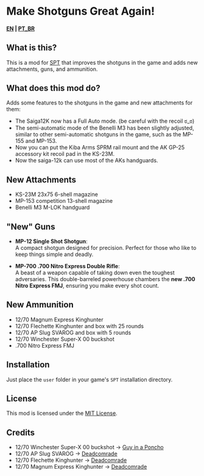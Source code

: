 # Make Shotguns Great Again!

#### [EN](README.md) | [PT_BR](README_BR.md)

## What is this?

This is a mod for [SPT](https://www.sp-tarkov.com "The main goal of the project is to provide a separate offline single-player experience with ready-to-use progression for the official BSG client. Now you can play Escape From Tarkov while waiting for their servers to come back online, while you're disconnected from the Internet, or if you need to take a break from cheaters.") that improves the shotguns in the game and adds new attachments, guns, and ammunition.

## What does this mod do?

Adds some features to the shotguns in the game and new attachments for them:

- The Saiga12K now has a Full Auto mode. (be careful with the recoil ಠ_ಠ)
- The semi-automatic mode of the Benelli M3 has been slightly adjusted, similar to other semi-automatic shotguns in the game, such as the MP-155 and MP-153.
- Now you can put the Kiba Arms SPRM rail mount and the AK GP-25 accessory kit recoil pad
in the KS-23M.
- Now the saiga-12k can use most of the AKs handguards.

## New Attachments

- KS-23M 23x75 6-shell magazine
- MP-153 competition 13-shell magazine
- Benelli M3 M-LOK handguard

## "New" Guns
- **MP-12 Single Shot Shotgun**:  
A compact shotgun designed for precision. Perfect for those who like to keep things simple and deadly.  

- **MP-700 .700 Nitro Express Double Rifle**:  
A beast of a weapon capable of taking down even the toughest adversaries. This double-barreled powerhouse chambers the **new .700 Nitro Express FMJ**, ensuring you make every shot count.

## New Ammunition

- 12/70 Magnum Express Kinghunter
- 12/70 Flechette Kinghunter and box with 25 rounds
- 12/70 AP Slug SVAROG and box with 5 rounds
- 12/70 Winchester Super-X 00 buckshot
- .700 Nitro Express FMJ

## Installation

Just place the `user` folder in your game's `SPT` installation directory.

## License

This mod is licensed under the [MIT License](LICENSE).

## Credits

- 12/70 Winchester Super-X 00 buckshot -> [Guy in a Poncho](https://sketchfab.com/ponchoguy)
- 12/70 AP Slug SVAROG -> [Deadcomrade](https://sketchfab.com/deadcomrade)
- 12/70 Flechette Kinghunter -> [Deadcomrade](https://sketchfab.com/deadcomrade)
- 12/70 Magnum Express Kinghunter -> [Deadcomrade](https://sketchfab.com/deadcomrade)
